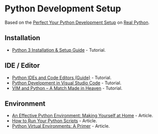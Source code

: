 # Python Development Setup

Based on the [Perfect Your Python Development Setup](https://realpython.com/learning-paths/perfect-your-python-development-setup/) on [Real Python](https://realpython.com/).

## Installation

* [Python 3 Installation & Setup Guide](https://realpython.com/installing-python/) - Tutorial.

## IDE / Editor

* [Python IDEs and Code Editors (Guide)](https://realpython.com/python-ides-code-editors-guide/) - Tutorial.
* [Python Development in Visual Studio Code](https://realpython.com/python-development-visual-studio-code/) - Tutorial.
* [VIM and Python – A Match Made in Heaven](https://realpython.com/vim-and-python-a-match-made-in-heaven/) - Tutorial.

## Environment

* [An Effective Python Environment: Making Yourself at Home](https://realpython.com/effective-python-environment/) - Article.
* [How to Run Your Python Scripts](https://realpython.com/run-python-scripts/) - Article.
* [Python Virtual Environments: A Primer](https://realpython.com/python-virtual-environments-a-primer/) - Article.
